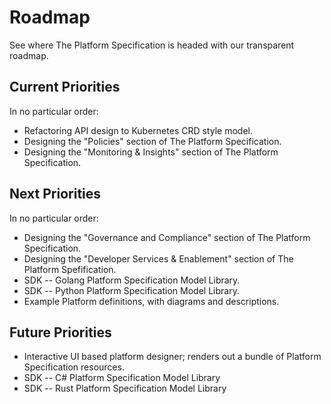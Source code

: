 # Roadmap
See where The Platform Specification is headed with our transparent roadmap.

## Current Priorities

In no particular order:

* Refactoring API design to Kubernetes CRD style model.
* Designing the "Policies" section of The Platform Specification.
* Designing the "Monitoring & Insights" section of The Platform Specification.


## Next Priorities

In no particular order:

* Designing the "Governance and Compliance" section of The Platform Specification.
* Designing the "Developer Services & Enablement" section of The Platform Spefification.
* SDK -- Golang Platform Specification Model Library.
* SDK -- Python Platform Specification Model Library.
* Example Platform definitions, with diagrams and descriptions.

## Future Priorities

* Interactive UI based platform designer; renders out a bundle of Platform Specification resources.
* SDK -- C# Platform Specification Model Library
* SDK -- Rust Platform Specification Model Library